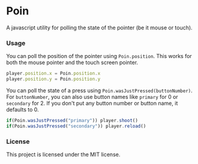 # Poin #

A javascript utility for polling the state of the pointer (be it mouse or touch).

### Usage ###

You can poll the position of the pointer using `Poin.position`. This works for both the mouse pointer and the touch screen pointer.

```js
player.position.x = Poin.position.x
player.position.y = Poin.position.y
```

You can poll the state of a press using `Poin.wasJustPressed(buttonNumber)`. For `buttonNumber`, you can also use button names like `primary` for 0 or `secondary` for 2. If you don't put any button number or button name, it defaults to 0.

```js
if(Poin.wasJustPressed("primary")) player.shoot()
if(Poin.wasJustPressed("secondary")) player.reload()
```

### License ###

This project is licensed under the MIT license.
